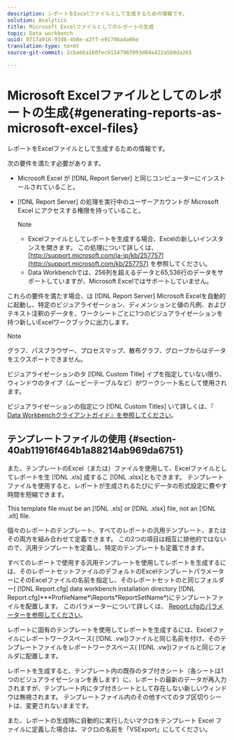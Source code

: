```yaml
---
description: レポートをExcelファイルとして生成するための情報です。
solution: Analytics
title: Microsoft Excelファイルとしてのレポートの生成
topic: Data workbench
uuid: 0717a916-93d6-4b8e-a2ff-e9179ba4a66e
translation-type: tm+mt
source-git-commit: 2cba66a160fec9154796f093d04a422a5b0da265

---
```



# Microsoft Excelファイルとしてのレポートの生成{#generating-reports-as-microsoft-excel-files}

レポートをExcelファイルとして生成するための情報です。

次の要件を満たす必要があります。

* Microsoft Excel が [!DNL Report Server] と同じコンピューターにインストールされていること。
* [!DNL Report Server] の処理を実行中のユーザーアカウントが Microsoft Excel にアクセスする権限を持っていること。

   >[!NOTE]
   >
   >
   >    
   >    
   >    * Excelファイルとしてレポートを生成する場合、Excelの新しいインスタンスを開きます。 この処理について詳しくは、[http://support.microsoft.com/ja-jp/kb/257757](http://support.microsoft.com/kb/257757) を参照してください。
   >    * Data Workbenchでは、256列を超えるデータと65,536行のデータをサポートしていますが、Microsoft Excelではサポートしていません。


これらの要件を満たす場合、は [!DNL Report Server] Microsoft Excelを自動的に起動し、特定のビジュアライゼーション、ディメンションと値の凡例、およびテキスト注釈のデータを、ワークシートごとに1つのビジュアライゼーションを持つ新しいExcelワークブックに出力します。

>[!NOTE]
>
>グラフ、パスブラウザー、プロセスマップ、散布グラフ、グローブからはデータをエクスポートできません。

ビジュアライゼーションのタ [!DNL Custom Title] イプを指定していない限り、ウィンドウのタイプ（ムービーテーブルなど）がワークシート名として使用されます。

ビジュアライゼーションの指定につ [!DNL Custom Titles] いて詳しくは、『 [Data Workbenchクライアントガイド』を参照してください](https://docs.adobe.com/content/help/en/data-workbench/using/client/t-open-ins.html)。

## テンプレートファイルの使用 {#section-40ab11916f464b1a88214ab969da6751}

また、テンプレートのExcel（または）ファイルを使用して、Excelファイルとしてレポートを生 [!DNL .xls] 成するこ [!DNL .xlsx]ともできます。 テンプレートファイルを使用すると、レポートが生成されるたびにデータの形式設定に費やす時間を短縮できます。

This template file must be an [!DNL .xls] or [!DNL .xlsx] file, not an [!DNL .xlt] file.

個々のレポートのテンプレート、すべてのレポートの汎用テンプレート、またはその両方を組み合わせて定義できます。 この2つの項目は相互に排他的ではないので、汎用テンプレートを定義し、特定のテンプレートも定義できます。

すべてのレポートで使用する汎用テンプレートを使用してレポートを生成するには、そのレポートセットファイルのデフォルトのExcelテンプレートパラメーターにそのExcelファイルの名前を指定し、そのレポートセットのと同じフォルダー( [!DNL Report.cfg] data workbench installation directory [!DNL Report.cfg]**\*ProfileName*\Reports\*ReportSetName*)にテンプレートファイルを配置します。 このパラメーターについて詳しくは、 [Report.cfgのパラメーターを参照してください](../../../../../home/c-rpt-oview/c-rpt-param-ref/c-rpt-param.md#concept-838e59d72d3f4cb29ee15f5c7eb0ceff)。

レポートに固有のテンプレートを使用してレポートを生成するには、Excelファイルにレポートワークスペース( [!DNL .vw])ファイルと同じ名前を付け、そのテンプレートファイルをレポートワークスペース( [!DNL .vw])ファイルと同じフォルダに配置します。

レポートを生成すると、テンプレート内の既存のタブ付きシート（各シートは1つのビジュアライゼーションを表します）に、レポートの最新のデータが再入力されますが、テンプレート内にタブ付きシートとして存在しない新しいウィンドウは無視されます。 テンプレートファイル内のその他すべてのタブ区切りシートは、変更されないままです。

また、レポートの生成時に自動的に実行したいマクロをテンプレート Excel ファイルに定義した場合は、マクロの名前を「VSExport」にしてください。

